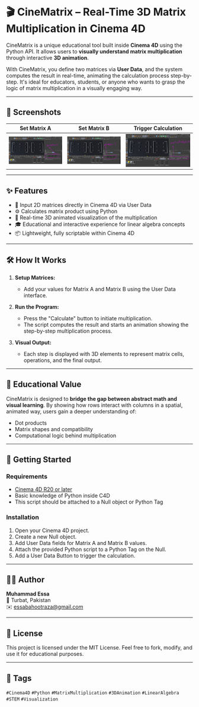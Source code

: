 # 🎬 CineMatrix – Real-Time 3D Matrix Multiplication in Cinema 4D

CineMatrix is a unique educational tool built inside **Cinema 4D** using the Python API. It allows users to **visually understand matrix multiplication** through interactive **3D animation**.

With CineMatrix, you define two matrices via **User Data**, and the system computes the result in real-time, animating the calculation process step-by-step. It's ideal for educators, students, or anyone who wants to grasp the logic of matrix multiplication in a visually engaging way.

---

## 📸 Screenshots

| Set Matrix A | Set Matrix B | Trigger Calculation |
|--------------|--------------|---------------------|
| ![Matrix A](screenshots/mat_1.png) | ![Matrix B](screenshots/mat_2.png) | ![Calculate](screenshots/mat_3.png) |

---

## ✨ Features

- 🔢 Input 2D matrices directly in Cinema 4D via User Data
- ⚙️ Calculates matrix product using Python
- 🎥 Real-time 3D animated visualization of the multiplication
- 🎓 Educational and interactive experience for linear algebra concepts
- 📦 Lightweight, fully scriptable within Cinema 4D

---

## 🛠 How It Works

1. **Setup Matrices:**
   - Add your values for Matrix A and Matrix B using the User Data interface.

2. **Run the Program:**
   - Press the "Calculate" button to initiate multiplication.
   - The script computes the result and starts an animation showing the step-by-step multiplication process.

3. **Visual Output:**
   - Each step is displayed with 3D elements to represent matrix cells, operations, and the final output.

---

## 🧠 Educational Value

CineMatrix is designed to **bridge the gap between abstract math and visual learning**. By showing how rows interact with columns in a spatial, animated way, users gain a deeper understanding of:

- Dot products
- Matrix shapes and compatibility
- Computational logic behind multiplication

---

## 🚀 Getting Started

### Requirements

- [Cinema 4D R20 or later](https://www.maxon.net)
- Basic knowledge of Python inside C4D
- This script should be attached to a Null object or Python Tag

### Installation

1. Open your Cinema 4D project.
2. Create a new Null object.
3. Add User Data fields for Matrix A and Matrix B values.
4. Attach the provided Python script to a Python Tag on the Null.
5. Add a User Data Button to trigger the calculation.

---

## 🧑‍💻 Author

**Muhammad Essa**  
📍 Turbat, Pakistan  
✉️ essabahootraza@gmail.com  

---

## 📘 License

This project is licensed under the MIT License. Feel free to fork, modify, and use it for educational purposes.

---

## 🔖 Tags

`#Cinema4D` `#Python` `#MatrixMultiplication` `#3DAnimation` `#LinearAlgebra` `#STEM` `#Visualization`


